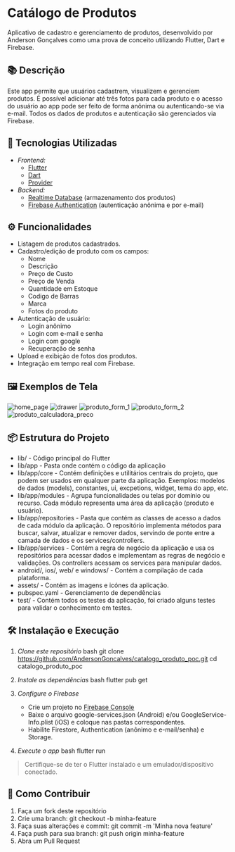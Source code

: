 # Catálogo de Produtos

Aplicativo de cadastro e gerenciamento de produtos, desenvolvido por Anderson Gonçalves como uma prova de conceito utilizando Flutter, Dart e Firebase.

## 📚 Descrição

Este app permite que usuários cadastrem, visualizem e gerenciem produtos. É possível adicionar até três fotos para cada produto e o acesso do usuário ao app pode ser feito de forma anônima ou autenticando-se via e-mail. Todos os dados de produtos e autenticação são gerenciados via Firebase.

## 🚀 Tecnologias Utilizadas

- *Frontend:*  
  - [Flutter](https://flutter.dev/)  
  - [Dart](https://dart.dev/)
  - [Provider](https://pub.dev/packages/provider)
- *Backend:*  
  - [Realtime Database](https://firebase.google.com/products/realtime-database) (armazenamento dos produtos)
  - [Firebase Authentication](https://firebase.google.com/products/auth) (autenticação anônima e por e-mail)  

## ⚙️ Funcionalidades

- Listagem de produtos cadastrados.
- Cadastro/edição de produto com os campos:
  - Nome
  - Descrição
  - Preço de Custo
  - Preço de Venda
  - Quantidade em Estoque
  - Codigo de Barras
  - Marca  
  - Fotos do produto
- Autenticação de usuário:
  - Login anônimo
  - Login com e-mail e senha
  - Login com google
  - Recuperação de senha
- Upload e exibição de fotos dos produtos.
- Integração em tempo real com Firebase.

## 🖼️ Exemplos de Tela
![home_page](https://github.com/user-attachments/assets/0e7247a7-65e4-4a83-9de2-c0ec707cc637)
![drawer](https://github.com/user-attachments/assets/e95c5e26-82ea-4570-9f01-98898be6f226)
![produto_form_1](https://github.com/user-attachments/assets/76f56561-fbeb-4701-9b30-e792b1166270)
![produto_form_2](https://github.com/user-attachments/assets/d357d933-5e67-43e9-a65e-84d9f535939b)
![produto_calculadora_preco](https://github.com/user-attachments/assets/e5cb8677-6edc-4e13-aab6-d97cab11db42)

## 📦 Estrutura do Projeto

- lib/ - Código principal do Flutter
- lib/app - Pasta onde contém o código da aplicação
- lib/app/core - Contém definições e utilitários centrais do projeto, que podem ser usados em qualquer parte da aplicação.
Exemplos: modelos de dados (models), constantes, ui, excpetions, widget, tema do app, etc.
- lib/app/modules - Agrupa funcionalidades ou telas por domínio ou recurso.
Cada módulo representa uma área da aplicação (produto e usuário).
- lib/app/repositories - Pasta que contém as classes de acesso a dados de cada módulo da aplicação.
O repositório implementa métodos para buscar, salvar, atualizar e remover dados, servindo de ponte entre a camada de dados e os services/controllers.
- lib/app/services - Contém a regra de negócio da aplicação e usa os repositórios para acessar dados e implementam as regras de negócio e validações. Os controllers acessam os services para manipular dados.
- android/, ios/, web/ e windows/ - Contém a compilação de cada plataforma.
- assets/ - Contém as imagens e icónes da aplicação.
- pubspec.yaml - Gerenciamento de dependências
- test/ - Contém todos os testes da aplicação, foi criado alguns testes para validar o conhecimento em testes.

## 🛠️ Instalação e Execução

1. *Clone este repositório*
   bash
   git clone https://github.com/AndersonGoncalves/catalogo_produto_poc.git
   cd catalogo_produto_poc   

2. *Instale as dependências*
   bash
   flutter pub get   

3. *Configure o Firebase*
   - Crie um projeto no [Firebase Console](https://console.firebase.google.com/)
   - Baixe o arquivo google-services.json (Android) e/ou GoogleService-Info.plist (iOS) e coloque nas pastas correspondentes.
   - Habilite Firestore, Authentication (anônimo e e-mail/senha) e Storage.

4. *Execute o app*
   bash
   flutter run   

> Certifique-se de ter o Flutter instalado e um emulador/dispositivo conectado.

## 🤝 Como Contribuir

1. Faça um fork deste repositório
2. Crie uma branch: git checkout -b minha-feature
3. Faça suas alterações e commit: git commit -m 'Minha nova feature'
4. Faça push para sua branch: git push origin minha-feature
5. Abra um Pull Request
